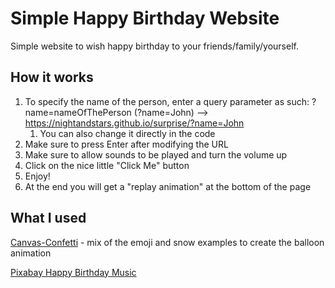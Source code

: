 # Simple Happy Birthday Website

Simple website to wish happy birthday to your friends/family/yourself. 

## How it works

1. To specify the name of the person, enter a query parameter as such: ?name=nameOfThePerson (?name=John) --> https://nightandstars.github.io/surprise/?name=John
   1. You can also change it directly in the code
2. Make sure to press Enter after modifying the URL
3. Make sure to allow sounds to be played and turn the volume up
4. Click on the nice little "Click Me" button
5. Enjoy!
6. At the end you will get a "replay animation" at the bottom of the page

## What I used

[Canvas-Confetti](https://github.com/catdad/canvas-confetti) - mix of the emoji and snow examples to create the balloon animation

[Pixabay Happy Birthday Music](https://pixabay.com/fr/music/search/birthday/)
